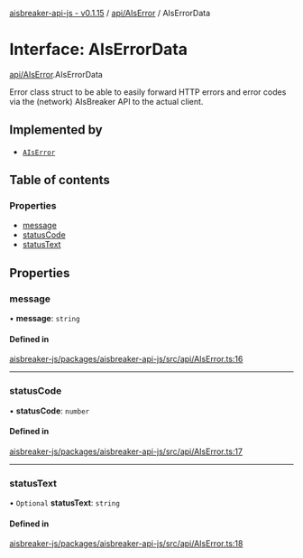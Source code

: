 [aisbreaker-api-js - v0.1.15](../README.md) / [api/AIsError](../modules/api_AIsError.md) / AIsErrorData

# Interface: AIsErrorData

[api/AIsError](../modules/api_AIsError.md).AIsErrorData

Error class struct to be able to easily forward HTTP errors and error codes
via the (network) AIsBreaker API to the actual client.

## Implemented by

- [`AIsError`](../classes/api_AIsError.AIsError.md)

## Table of contents

### Properties

- [message](api_AIsError.AIsErrorData.md#message)
- [statusCode](api_AIsError.AIsErrorData.md#statuscode)
- [statusText](api_AIsError.AIsErrorData.md#statustext)

## Properties

### message

• **message**: `string`

#### Defined in

[aisbreaker-js/packages/aisbreaker-api-js/src/api/AIsError.ts:16](https://github.com/aisbreaker/aisbreaker-js/blob/develop/packages/aisbreaker-api-js/src/api/AIsError.ts#L16)

___

### statusCode

• **statusCode**: `number`

#### Defined in

[aisbreaker-js/packages/aisbreaker-api-js/src/api/AIsError.ts:17](https://github.com/aisbreaker/aisbreaker-js/blob/develop/packages/aisbreaker-api-js/src/api/AIsError.ts#L17)

___

### statusText

• `Optional` **statusText**: `string`

#### Defined in

[aisbreaker-js/packages/aisbreaker-api-js/src/api/AIsError.ts:18](https://github.com/aisbreaker/aisbreaker-js/blob/develop/packages/aisbreaker-api-js/src/api/AIsError.ts#L18)
